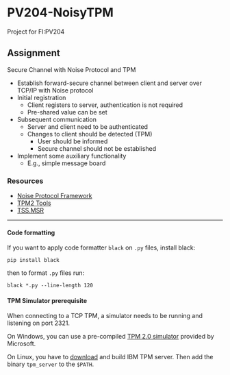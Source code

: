 # PV204-NoisyTPM
Project for FI:PV204

## Assignment
Secure Channel with Noise Protocol and TPM
- Establish forward-secure channel between client and server over TCP/IP with Noise protocol
- Initial registration
  - Client registers to server, authentication is not required
  - Pre-shared value can be set
- Subsequent communication
  - Server and client need to be authenticated
  - Changes to client should be detected (TPM)
    - User should be informed
    - Secure channel should not be established
- Implement some auxiliary functionality
  - E.g., simple message board
  
### Resources
- [Noise Protocol Framework](http://www.noiseprotocol.org/)
- [TPM2 Tools](https://github.com/tpm2-software/tpm2-tools)
- [TSS.MSR](https://github.com/microsoft/TSS.MSR)
___

#### Code formatting
If you want to apply code formatter `black` on `.py` files, install black:
```
pip install black
```
then to format `.py` files run:
````
black *.py --line-length 120
````

#### TPM Simulator prerequisite
When connecting to a TCP TPM, a simulator needs to be running and listening on port 2321.

On Windows, you can use a pre-compiled [TPM 2.0 simulator](https://www.microsoft.com/en-us/download/details.aspx?id=52507) provided by Microsoft.

On Linux, you have to [download](https://sourceforge.net/projects/ibmswtpm2/) and build IBM TPM server. Then add the binary `tpm_server` to the `$PATH`.
